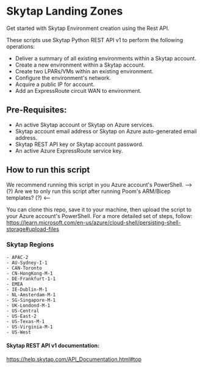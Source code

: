 # Skytap Landing Zones #
Get started with Skytap Environment creation using the Rest API.

These scripts use Skytap Python REST API v1 to perform the following operations:
- Deliver a summary of all existing environments within a Skytap account. 
- Create a new environment within a Skytap account.
- Create two LPARs/VMs within an existing environment. 
- Configure the environment's network.
- Acquire a public IP for account.
- Add an ExpressRoute circuit WAN to environment. 

## Pre-Requisites: ##
* An active Skytap account or Skytap on Azure services. 
* Skytap account email address or Skytap on Azure auto-generated email address. 
* Skytap REST API key or Skytap account password.
* An active Azure ExpressRoute service key. 

## How to run this script ##
We recommend running this script in you Azure account's PowerShell. 
--> (?) Are we to only run this script after running Poom's ARM/Bicep templates? (?) <--

You can clone this repo, save it to your machine, then upload the script to your
Azure account's PowerShell. For a more detailed set of steps, follow:
https://learn.microsoft.com/en-us/azure/cloud-shell/persisting-shell-storage#upload-files

### Skytap Regions ###
    - APAC-2
    - AU-Sydney-I-1
    - CAN-Toronto
    - CN-HongKong-M-1 
    - DE-Frankfurt-1-1
    - EMEA
    - IE-Dublin-M-1
    - NL-Amsterdam-M-1 
    - SG-Singapore-M-1
    - UK-Londond-M-1
    - US-Central 
    - US-East-2
    - US-Texas-M-1
    - US-Virginia-M-1
    - US-West

#### Skytap REST API v1 documentation:
https://help.skytap.com/API_Documentation.html#top

